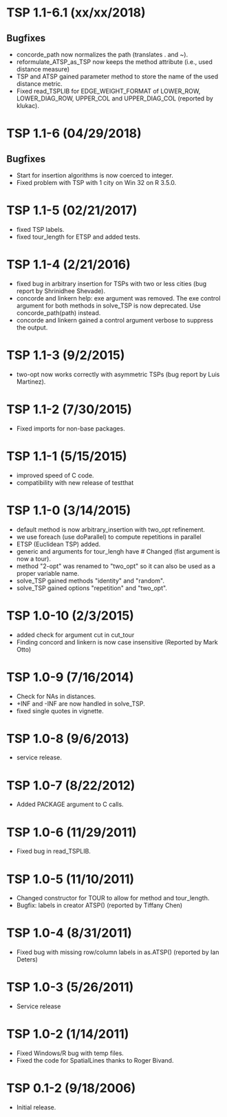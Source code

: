 # TSP 1.1-6.1 (xx/xx/2018)

## Bugfixes
* concorde_path now normalizes the path (translates . and ~).
* reformulate_ATSP_as_TSP now keeps the method attribute (i.e., used distance measure)
* TSP and ATSP gained parameter method to store the name of the used distance metric.
* Fixed read_TSPLIB for EDGE_WEIGHT_FORMAT of LOWER_ROW, LOWER_DIAG_ROW, UPPER_COL and UPPER_DIAG_COL 
  (reported by klukac).  

# TSP 1.1-6 (04/29/2018)

## Bugfixes
* Start for insertion algorithms is now coerced to integer.
* Fixed problem with TSP with 1 city on Win 32 on R 3.5.0.

# TSP 1.1-5 (02/21/2017)

* fixed TSP labels.
* fixed tour_length for ETSP and added tests.

# TSP 1.1-4 (2/21/2016)

* fixed bug in arbitrary insertion for TSPs with two or less cities
      (bug report by Shrinidhee Shevade).
* concorde and linkern help: exe argument was removed. The exe control
      argument for both methods in solve_TSP is now deprecated.
      Use concorde_path(path) instead.
* concorde and linkern gained a control argument verbose to
      suppress the output.

# TSP 1.1-3 (9/2/2015)

* two-opt now works correctly with asymmetric TSPs
      (bug report by Luis Martinez).

# TSP 1.1-2 (7/30/2015)

* Fixed imports for non-base packages.

# TSP 1.1-1 (5/15/2015)

* improved speed of C code.
* compatibility with new release of testthat

# TSP 1.1-0 (3/14/2015)

* default method is now arbitrary_insertion with two_opt refinement.
* we use foreach (use doParallel) to compute repetitions in parallel
* ETSP (Euclidean TSP) added.
* generic and arguments for tour_lengh have # Changed
      (fist argument is now a tour).
* method "2-opt" was renamed to "two_opt" so it can also be used as a
        proper variable name.
* solve_TSP gained methods "identity" and "random".
* solve_TSP gained options "repetition" and "two_opt".

# TSP 1.0-10 (2/3/2015)

* added check for argument cut in cut_tour
* Finding concord and linkern is now case
        insensitive (Reported by Mark Otto)

# TSP 1.0-9 (7/16/2014)

* Check for NAs in distances.
* +INF and -INF are now handled in solve_TSP.
* fixed single quotes in vignette.

# TSP 1.0-8 (9/6/2013)

* service release.

# TSP 1.0-7 (8/22/2012)

* Added PACKAGE argument to C calls.

# TSP 1.0-6 (11/29/2011)

* Fixed bug in read_TSPLIB.

# TSP 1.0-5 (11/10/2011)

* Changed constructor for TOUR to allow for method and tour_length.
* Bugfix: labels in creator ATSP() (reported by Tiffany Chen)

# TSP 1.0-4 (8/31/2011)

* Fixed bug with missing row/column labels in as.ATSP()
	(reported by Ian Deters)

# TSP 1.0-3 (5/26/2011)

* Service release

# TSP 1.0-2 (1/14/2011)

* Fixed Windows/R bug with temp files.
* Fixed the code for SpatialLines thanks to Roger Bivand.

# TSP 0.1-2 (9/18/2006)

* Initial release.
